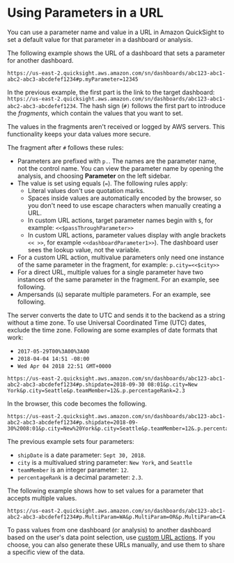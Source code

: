 # Using Parameters in a URL<a name="parameters-in-a-url"></a>

You can use a parameter name and value in a URL in Amazon QuickSight to set a default value for that parameter in a dashboard or analysis\. 

The following example shows the URL of a dashboard that sets a parameter for another dashboard\.

```
https://us-east-2.quicksight.aws.amazon.com/sn/dashboards/abc123-abc1-abc2-abc3-abcdefef1234#p.myParameter=12345
```

In the previous example, the first part is the link to the target dashboard: `https://us-east-2.quicksight.aws.amazon.com/sn/dashboards/abc123-abc1-abc2-abc3-abcdefef1234`\. The hash sign \(`#)` follows the first part to introduce the *fragments*, which contain the values that you want to set\.

The values in the fragments aren't received or logged by AWS servers\. This functionality keeps your data values more secure\.

The fragment after `#` follows these rules: 
+ Parameters are prefixed with `p.`\. The names are the parameter name, not the control name\. You can view the parameter name by opening the analysis, and choosing **Parameter** on the left sidebar\.
+ The value is set using equals \(`=`\)\. The following rules apply:
  + Literal values don't use quotation marks\. 
  + Spaces inside values are automatically encoded by the browser, so you don't need to use escape characters when manually creating a URL\. 
  + In custom URL actions, target parameter names begin with `$`, for example: `<<$passThroughParameter>>`
  + In custom URL actions, parameter values display with angle brackets `<< >>`, for example `<<dashboardParameter1>>`\)\. The dashboard user sees the lookup value, not the variable\. 
+ For a custom URL action, multivalue parameters only need one instance of the same parameter in the fragment, for example: `p.city=<<$city>>`
+ For a direct URL, multiple values for a single parameter have two instances of the same parameter in the fragment\. For an example, see following\.
+ Ampersands \(`&`\) separate multiple parameters\. For an example, see following\.

The server converts the date to UTC and sends it to the backend as a string without a time zone\. To use Universal Coordinated Time \(UTC\) dates, exclude the time zone\. Following are some examples of date formats that work: 
+ `2017-05-29T00%3A00%3A00` 
+ `2018-04-04 14:51 -08:00`
+ `Wed Apr 04 2018 22:51 GMT+0000`

```
https://us-east-2.quicksight.aws.amazon.com/sn/dashboards/abc123-abc1-abc2-abc3-abcdefef1234#p.shipdate=2018-09-30 08:01&p.city=New York&p.city=Seattle&p.teamMember=12&.p.percentageRank=2.3
```

In the browser, this code becomes the following\.

```
https://us-east-2.quicksight.aws.amazon.com/sn/dashboards/abc123-abc1-abc2-abc3-abcdefef1234#p.shipdate=2018-09-30%2008:01&p.city=New%20York&p.city=Seattle&p.teamMember=12&.p.percentageRank=2.3
```

The previous example sets four parameters:
+ `shipDate` is a date parameter: `Sept 30, 2018`\.
+ `city` is a multivalued string parameter: `New York`, and `Seattle`
+ `teamMember` is an integer parameter: `12`\.
+ `percentageRank` is a decimal parameter: `2.3`\.

The following example shows how to set values for a parameter that accepts multiple values\.

```
https://us-east-2.quicksight.aws.amazon.com/sn/dashboards/abc123-abc1-abc2-abc3-abcdefef1234#p.MultiParam=WA&p.MultiParam=OR&p.MultiParam=CA
```

To pass values from one dashboard \(or analysis\) to another dashboard based on the user's data point selection, use [custom URL actions](custom-url-actions.md)\. If you choose, you can also generate these URLs manually, and use them to share a specific view of the data\.
